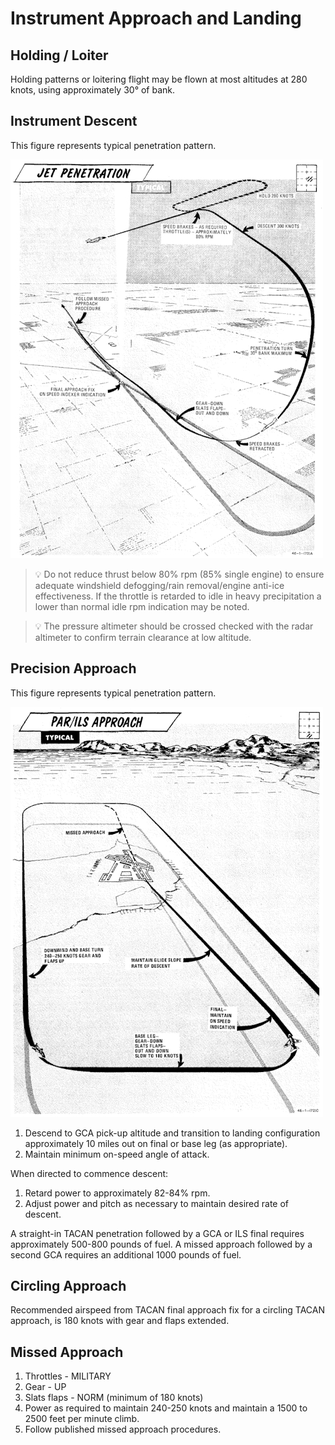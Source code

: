 # Instrument Approach and Landing

## Holding / Loiter

Holding patterns or loitering flight may be flown at most
altitudes at 280 knots, using approximately 30° of bank.

## Instrument Descent

This figure represents typical penetration pattern.

![Jet Penetration](../../img/ifr_penetration.jpg)

> 💡 Do not reduce thrust below 80% rpm (85% single
> engine) to ensure adequate windshield
> defogging/rain removal/engine anti-ice
> effectiveness. If the throttle is retarded to idle in
> heavy precipitation a lower than normal idle rpm
> indication may be noted.

> 💡 The pressure altimeter should be crossed checked
> with the radar altimeter to confirm terrain
> clearance at low altitude.

## Precision Approach

This figure represents typical penetration pattern.

![PAR/ILS Approach](../../img/ifr_par_ils.jpg)

1. Descend to GCA pick-up altitude and transition to
landing configuration approximately 10 miles out
on final or base leg (as appropriate).
2. Maintain minimum on-speed angle of attack.

When directed to commence descent:

1. Retard power to approximately 82-84% rpm.
2. Adjust power and pitch as necessary to maintain
desired rate of descent.

A straight-in TACAN penetration followed by a GCA or
ILS final requires approximately 500-800 pounds of fuel.
A missed approach followed by a second GCA requires an
additional 1000 pounds of fuel.

## Circling Approach

Recommended airspeed from TACAN final approach fix
for a circling TACAN approach, is 180 knots with gear and
flaps extended.

## Missed Approach

1. Throttles - MILITARY
2. Gear - UP
3. Slats flaps - NORM (minimum of 180 knots)
4. Power as required to maintain 240-250 knots and
maintain a 1500 to 2500 feet per minute climb.
5. Follow published missed approach procedures.

